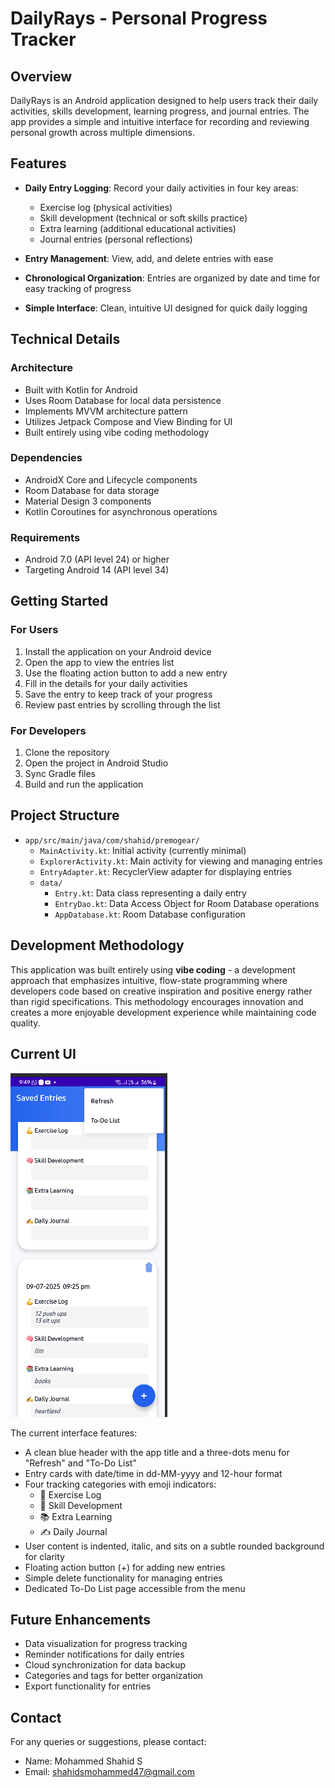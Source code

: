 # DailyRays - Personal Progress Tracker

## Overview
DailyRays is an Android application designed to help users track their daily activities, skills development, learning progress, and journal entries. The app provides a simple and intuitive interface for recording and reviewing personal growth across multiple dimensions.

## Features

- **Daily Entry Logging**: Record your daily activities in four key areas:
  - Exercise log (physical activities)
  - Skill development (technical or soft skills practice)
  - Extra learning (additional educational activities)
  - Journal entries (personal reflections)

- **Entry Management**: View, add, and delete entries with ease

- **Chronological Organization**: Entries are organized by date and time for easy tracking of progress

- **Simple Interface**: Clean, intuitive UI designed for quick daily logging

## Technical Details

### Architecture
- Built with Kotlin for Android
- Uses Room Database for local data persistence
- Implements MVVM architecture pattern
- Utilizes Jetpack Compose and View Binding for UI
- Built entirely using vibe coding methodology

### Dependencies
- AndroidX Core and Lifecycle components
- Room Database for data storage
- Material Design 3 components
- Kotlin Coroutines for asynchronous operations

### Requirements
- Android 7.0 (API level 24) or higher
- Targeting Android 14 (API level 34)

## Getting Started

### For Users
1. Install the application on your Android device
2. Open the app to view the entries list
3. Use the floating action button to add a new entry
4. Fill in the details for your daily activities
5. Save the entry to keep track of your progress
6. Review past entries by scrolling through the list

### For Developers
1. Clone the repository
2. Open the project in Android Studio
3. Sync Gradle files
4. Build and run the application

## Project Structure

- `app/src/main/java/com/shahid/premogear/`
  - `MainActivity.kt`: Initial activity (currently minimal)
  - `ExplorerActivity.kt`: Main activity for viewing and managing entries
  - `EntryAdapter.kt`: RecyclerView adapter for displaying entries
  - `data/`
    - `Entry.kt`: Data class representing a daily entry
    - `EntryDao.kt`: Data Access Object for Room Database operations
    - `AppDatabase.kt`: Room Database configuration

## Development Methodology

This application was built entirely using **vibe coding** - a development approach that emphasizes intuitive, flow-state programming where developers code based on creative inspiration and positive energy rather than rigid specifications. This methodology encourages innovation and creates a more enjoyable development experience while maintaining code quality.

## Current UI

![DailyRays UI Screenshot](screenshots/Screenshot.png)

The current interface features:
- A clean blue header with the app title and a three-dots menu for "Refresh" and "To-Do List"
- Entry cards with date/time in dd-MM-yyyy and 12-hour format
- Four tracking categories with emoji indicators:
  - 💪 Exercise Log
  - 🧠 Skill Development
  - 📚 Extra Learning
  - ✍️ Daily Journal
- User content is indented, italic, and sits on a subtle rounded background for clarity
- Floating action button (+) for adding new entries
- Simple delete functionality for managing entries
- Dedicated To-Do List page accessible from the menu

## Future Enhancements

- Data visualization for progress tracking
- Reminder notifications for daily entries
- Cloud synchronization for data backup
- Categories and tags for better organization
- Export functionality for entries


## Contact

For any queries or suggestions, please contact:
- Name: Mohammed Shahid S
- Email: shahidsmohammed47@gmail.com
